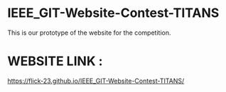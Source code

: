 # IEEE_GIT-Website-Contest-TITANS
This is our prototype of the website for the competition.

# WEBSITE LINK :
https://flick-23.github.io/IEEE_GIT-Website-Contest-TITANS/
